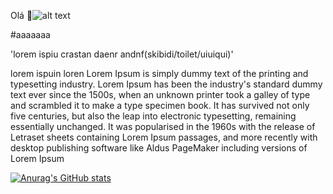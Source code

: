 Olá 👋![alt text](Drillpenguin-1.gif)

#aaaaaaa


'lorem ispiu crastan daenr andnf(skibidi/toilet/uiuiqui)'

lorem ispuin loren Lorem Ipsum is simply dummy text of the printing and typesetting industry. Lorem Ipsum has been the industry's standard dummy text ever since the 1500s, when an unknown printer took a galley of type and scrambled it to make a type specimen book. It has survived not only five centuries, but also the leap into electronic typesetting, remaining essentially unchanged. It was popularised in the 1960s with the release of Letraset sheets containing Lorem Ipsum passages, and more recently with desktop publishing software like Aldus PageMaker including versions of Lorem Ipsum

[![Anurag's GitHub stats](https://github-readme-stats.vercel.app/api?username=shiro171)](https://github.com/shiro171/github-readme-stats)


